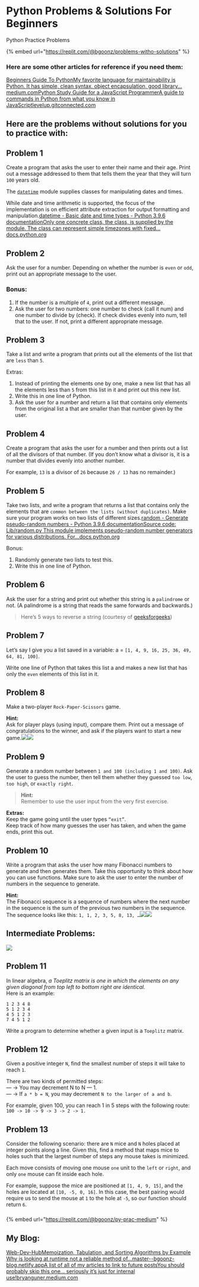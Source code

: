 # Python Problems & Solutions For Beginners

 Python Practice Problems

{% embed url="https://replit.com/@bgoonz/problems-witho-solutions" %}





### Here are some other articles for reference if you need them: <a id="ab6b"></a>

[Beginners Guide To PythonMy favorite language for maintainability is Python. It has simple, clean syntax, object encapsulation, good library…medium.com](https://medium.com/geekculture/beginners-guide-to-python-e5a59b5bb64d)[Python Study Guide for a JavaScript ProgrammerA guide to commands in Python from what you know in JavaScriptlevelup.gitconnected.com](https://levelup.gitconnected.com/python-study-guide-for-a-native-javascript-developer-5cfdf3d2bdfb)

## Here are the problems without solutions for you to practice with: <a id="f507"></a>

## Problem 1 <a id="ec77"></a>

Create a program that asks the user to enter their name and their age. Print out a message addressed to them that tells them the year that they will turn `100` years old.

The [`datetime`](https://docs.python.org/3/library/datetime.html#module-datetime) module supplies classes for manipulating dates and times.

While date and time arithmetic is supported, the focus of the implementation is on efficient attribute extraction for output formatting and manipulation.[datetime - Basic date and time types - Python 3.9.6 documentationOnly one concrete class, the class, is supplied by the module. The class can represent simple timezones with fixed…docs.python.org](https://docs.python.org/3/library/datetime.html)

## Problem 2 <a id="8f5a"></a>

Ask the user for a number. Depending on whether the number is `even` or `odd`, print out an appropriate message to the user.

### Bonus: <a id="f29a"></a>

1. If the number is a multiple of `4`, print out a different message.
2. Ask the user for two numbers: one number to check \(call it num\) and one number to divide by \(check\). If check divides evenly into num, tell that to the user. If not, print a different appropriate message.

## Problem 3 <a id="b364"></a>

Take a list and write a program that prints out all the elements of the list that are `less` than `5`.

Extras:

1. Instead of printing the elements one by one, make a new list that has all the elements less than `5` from this list in it and print out this new list.
2. Write this in one line of Python.
3. Ask the user for a number and return a list that contains only elements from the original list a that are smaller than that number given by the user.

## Problem 4 <a id="525c"></a>

Create a program that asks the user for a number and then prints out a list of all the divisors of that number. \(If you don’t know what a divisor is, it is a number that divides evenly into another number.

For example, `13` is a divisor of `26` because `26 / 13` has no remainder.\)

## Problem 5 <a id="e7ec"></a>

Take two lists, and write a program that returns a list that contains only the elements that are `common between the lists (without duplicates)`. Make sure your program works on two lists of different sizes.[random - Generate pseudo-random numbers - Python 3.9.6 documentationSource code: Lib/random.py This module implements pseudo-random number generators for various distributions. For…docs.python.org](https://docs.python.org/3/library/random.html)

Bonus:

1. Randomly generate two lists to test this.
2. Write this in one line of Python.

## Problem 6 <a id="371b"></a>

Ask the user for a string and print out whether this string is a `palindrome` or not. \(A palindrome is a string that reads the same forwards and backwards.\)

> Here’s 5 ways to reverse a string \(courtesy of [geeksforgeeks](https://www.geeksforgeeks.org/reverse-string-python-5-different-ways/)\)

## Problem 7 <a id="a503"></a>

Let’s say I give you a list saved in a variable: a = `[1, 4, 9, 16, 25, 36, 49, 64, 81, 100]`.

Write one line of Python that takes this list a and makes a new list that has only the `even` elements of this list in it.

## Problem 8 <a id="3568"></a>

Make a two-player `Rock-Paper-Scissors` game.

**Hint:**  
Ask for player plays \(using input\), compare them. Print out a message of congratulations to the winner, and ask if the players want to start a new game.![](https://miro.medium.com/max/60/0*1_4w6u4D7EDi2r4h.png?q=20)![](https://miro.medium.com/max/630/0*1_4w6u4D7EDi2r4h.png)

## Problem 9 <a id="8e61"></a>

Generate a random number between `1 and 100 (including 1 and 100)`. Ask the user to guess the number, then tell them whether they guessed `too low`, `too high`, or `exactly right`.

> **Hint:**  
> Remember to use the user input from the very first exercise.

**Extras:**  
Keep the game going until the user types `“exit”`.  
Keep track of how many guesses the user has taken, and when the game ends, print this out.

## Problem 10 <a id="b213"></a>

Write a program that asks the user how many Fibonacci numbers to generate and then generates them. Take this opportunity to think about how you can use functions. Make sure to ask the user to enter the number of numbers in the sequence to generate.

**Hint:**  
The Fibonacci sequence is a sequence of numbers where the next number in the sequence is the sum of the previous two numbers in the sequence. The sequence looks like this: `1, 1, 2, 3, 5, 8, 13, …`![](https://miro.medium.com/max/60/0*2xJsVLGikF6dg7qc.png?q=20)![](https://miro.medium.com/max/630/0*2xJsVLGikF6dg7qc.png)

## Intermediate Problems: <a id="115b"></a>

![](https://miro.medium.com/max/1400/0*hTU58jGsgkrszi76.gif)

## Problem 11 <a id="3ce7"></a>

In linear algebra, _a Toeplitz matrix is one in which the elements on any given diagonal from top left to bottom right are identical._  
Here is an example:

```text
1 2 3 4 8
5 1 2 3 4
4 5 1 2 3
7 4 5 1 2
```

Write a program to determine whether a given input is a `Toeplitz` matrix.

## Problem 12 <a id="f18a"></a>

Given a positive integer `N`, find the smallest number of steps it will take to reach `1`.

There are two kinds of permitted steps:  
— -&gt; You may decrement N to N — 1.  
— -&gt; If `a * b = N`, you may decrement `N to the larger of a and b`.

For example, given 100, you can reach 1 in 5 steps with the following route:  
`100 -> 10 -> 9 -> 3 -> 2 -> 1.`

## Problem 13 <a id="1c97"></a>

Consider the following scenario: there are `N` mice and `N` holes placed at integer points along a line. Given this, find a method that maps mice to holes such that the largest number of steps any mouse takes is minimized.

Each move consists of moving one mouse `one` unit to the `left` or `right`, and only `one` mouse can fit inside each hole.

For example, suppose the mice are positioned at `[1, 4, 9, 15]`, and the holes are located at `[10, -5, 0, 16]`. In this case, the best pairing would require us to send the mouse at `1` to the hole at `-5`, so our function should return `6`.





###  <a id="ab6b"></a>

{% embed url="https://replit.com/@bgoonz/py-prac-medium" %}



## My Blog: <a id="53da"></a>

[Web-Dev-HubMemoization, Tabulation, and Sorting Algorithms by Example Why is looking at runtime not a reliable method of…master--bgoonz-blog.netlify.app](https://master--bgoonz-blog.netlify.app/)[A list of all of my articles to link to future postsYou should probably skip this one… seriously it’s just for internal use!bryanguner.medium.com](https://bryanguner.medium.com/a-list-of-all-of-my-articles-to-link-to-future-posts-1f6f88ebdf5b)  


